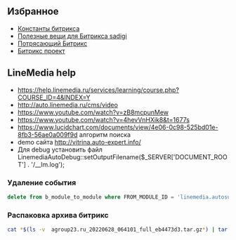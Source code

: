 ## Избранное
* [Константы битрикса](https://dev.1c-bitrix.ru/api_help/main/general/constants.php)
* [Полезные вещи для Битрикса sadigi](https://github.com/sidigi/bitrix-info)
* [Потрясающий Битрикс](https://github.com/awesomebitrix/awesome-bitrix)
* [Битрикс проект](https://github.com/regiomedia/bitrix-project)

 ## LineMedia help
 * https://help.linemedia.ru/services/learning/course.php?COURSE_ID=4&INDEX=Y
 * http://auto.linemedia.ru/cms/video
 * https://www.youtube.com/watch?v=zB8mcpunMew
 * https://www.youtube.com/watch?v=4hevVnHXik8&t=1677s
 * https://www.lucidchart.com/documents/view/4e06-0c98-525bd01e-8fb3-56ae0a009f9d алгоритм поиска
 * demo сайта http://vitrina.auto-expert.info/
 * Для debug установить файл LinemediaAutoDebug::setOutputFilename($_SERVER['DOCUMENT_ROOT'] . '/__lm.log'); 
### Удаление события
```sql
delete from b_module_to_module where FROM_MODULE_ID = 'linemedia.autosuppliers' and MESSAGE_ID = 'OnAfterAdminMenuBuild';
```
### Распаковка архива битрикс
```sh
cat *$(ls -v  agroup23.ru_20220628_064101_full_eb4473d3.tar.gz*) | tar xzf -
```
